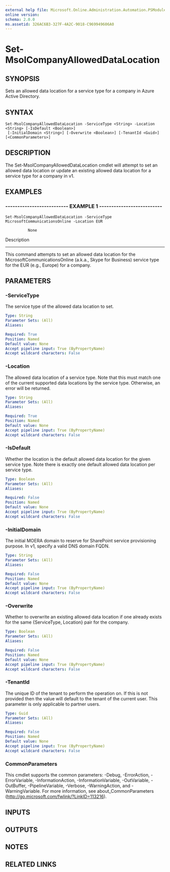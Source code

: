 ```yaml
---
external help file: Microsoft.Online.Administration.Automation.PSModule.dll-Help.xml
online version: 
schema: 2.0.0
ms.assetid: 326AC6B3-327F-4A2C-9018-C969949606A0
---
```


# Set-MsolCompanyAllowedDataLocation

## SYNOPSIS
Sets an allowed data location for a service type for a company in Azure Active Directory.

## SYNTAX

```
Set-MsolCompanyAllowedDataLocation -ServiceType <String> -Location <String> [-IsDefault <Boolean>]
 [-InitialDomain <String>] [-Overwrite <Boolean>] [-TenantId <Guid>] [<CommonParameters>]
```

## DESCRIPTION
The Set-MsolCompanyAllowedDataLocation cmdlet will attempt to set an allowed data location or update an existing allowed data location for a service type for a company in v1.

## EXAMPLES

### -------------------------- EXAMPLE 1 --------------------------
```
Set-MsolCompanyAllowedDataLocation -ServiceType MicrosoftCommunicationsOnline -Location EUR

          None
```

Description

-----------

This command attempts to set an allowed data location for the MicrosoftCommunicationsOnline (a.k.a., Skype for Business) service type for the EUR (e.g., Europe) for a company.

## PARAMETERS

### -ServiceType
The service type of the allowed data location to set.

```yaml
Type: String
Parameter Sets: (All)
Aliases: 

Required: True
Position: Named
Default value: None
Accept pipeline input: True (ByPropertyName)
Accept wildcard characters: False
```

### -Location
The allowed data location of a service type.
Note that this must match one of the current supported data locations by the service type.
Otherwise, an error will be returned.

```yaml
Type: String
Parameter Sets: (All)
Aliases: 

Required: True
Position: Named
Default value: None
Accept pipeline input: True (ByPropertyName)
Accept wildcard characters: False
```

### -IsDefault
Whether the location is the default allowed data location for the given service type.
Note there is exactly one default allowed data location per service type.

```yaml
Type: Boolean
Parameter Sets: (All)
Aliases: 

Required: False
Position: Named
Default value: None
Accept pipeline input: True (ByPropertyName)
Accept wildcard characters: False
```

### -InitialDomain
The initial MOERA domain to reserve for SharePoint service provisioning purpose.
In v1, specify a valid DNS domain FQDN.

```yaml
Type: String
Parameter Sets: (All)
Aliases: 

Required: False
Position: Named
Default value: None
Accept pipeline input: True (ByPropertyName)
Accept wildcard characters: False
```

### -Overwrite
Whether to overwrite an existing allowed data location if one already exists for the same {ServiceType, Location} pair for the company.

```yaml
Type: Boolean
Parameter Sets: (All)
Aliases: 

Required: False
Position: Named
Default value: None
Accept pipeline input: True (ByPropertyName)
Accept wildcard characters: False
```

### -TenantId
The unique ID of the tenant to perform the operation on.
If this is not provided then the value will default to the tenant of the current user.
This parameter is only applicable to partner users.

```yaml
Type: Guid
Parameter Sets: (All)
Aliases: 

Required: False
Position: Named
Default value: None
Accept pipeline input: True (ByPropertyName)
Accept wildcard characters: False
```

### CommonParameters
This cmdlet supports the common parameters: -Debug, -ErrorAction, -ErrorVariable, -InformationAction, -InformationVariable, -OutVariable, -OutBuffer, -PipelineVariable, -Verbose, -WarningAction, and -WarningVariable. For more information, see about_CommonParameters (http://go.microsoft.com/fwlink/?LinkID=113216).

## INPUTS

## OUTPUTS

## NOTES

## RELATED LINKS

